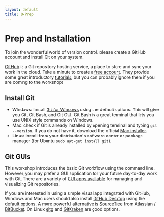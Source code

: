 ```yaml
---
layout: default
title: 0-Prep
---
```


# Prep and Installation 

To join the wonderful world of version control, please create a GitHub account and install Git on your system.

[GitHub](https://github.com/) is a Git repository hosting service, a place to store and sync your work in the cloud. 
Take a minute to create a [free account](https://github.com/join).
They provide some great introductory [tutorials](https://guides.github.com/), but you can probably ignore them if you are coming to the workshop!

## Install Git

- Windows: install [Git for Windows](https://git-for-windows.github.io/) using the default options. This will give you Git, Git Bash, and Git GUI. Git Bash is a great terminal that lets you use UNIX style commands on Windows.
- Mac: check if Git is already installed by opening terminal and typing `git --version`. If you do not have it, download the official [Mac installer](https://git-scm.com/downloads).
- Linux: install from your distribution's software center or package manager (for Ubuntu `sudo apt-get install git`).

## Git GUIs

This workshop introduces the basic Git workflow using the command line. 
However, you may prefer a GUI application for your future day-to-day work with Git.
There are a variety of [GUI apps available](https://git-scm.com/downloads/guis) for managing and visualizing Git repositories.

If you are interested in using a simple visual app integrated with GitHub, Windows and Mac users should also install [GitHub Desktop](https://desktop.github.com/) using the default options.
A more powerful alternative is [SourceTree](https://www.sourcetreeapp.com/) from Atlassian / [BitBucket](https://bitbucket.org/).
On Linux [gitg](https://wiki.gnome.org/Apps/Gitg/) and [GitKraken](https://www.gitkraken.com/) are good options.
